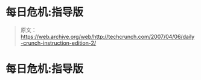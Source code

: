 # 每日危机:指导版 

> 原文：<https://web.archive.org/web/http://techcrunch.com/2007/04/06/daily-crunch-instruction-edition-2/>

# 每日危机:指导版